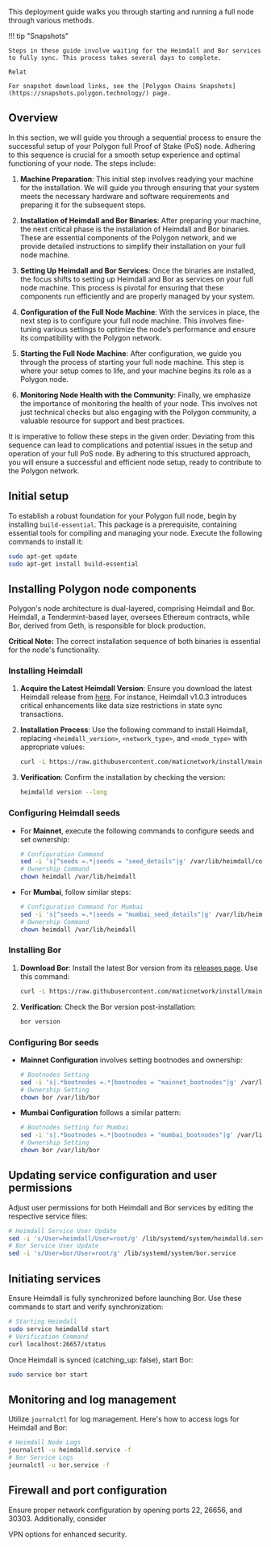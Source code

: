 This deployment guide walks you through starting and running a full node through various methods.

!!! tip "Snapshots"

    Steps in these guide involve waiting for the Heimdall and Bor services to fully sync. This process takes several days to complete.

    Relat
    
    For snapshot download links, see the [Polygon Chains Snapshots](https://snapshots.polygon.technology/) page.

## Overview

In this section, we will guide you through a sequential process to ensure the successful setup of your Polygon full Proof of Stake (PoS) node. Adhering to this sequence is crucial for a smooth setup experience and optimal functioning of your node. The steps include:

1. **Machine Preparation**: This initial step involves readying your machine for the installation. We will guide you through ensuring that your system meets the necessary hardware and software requirements and preparing it for the subsequent steps.

2. **Installation of Heimdall and Bor Binaries**: After preparing your machine, the next critical phase is the installation of Heimdall and Bor binaries. These are essential components of the Polygon network, and we provide detailed instructions to simplify their installation on your full node machine.

3. **Setting Up Heimdall and Bor Services**: Once the binaries are installed, the focus shifts to setting up Heimdall and Bor as services on your full node machine. This process is pivotal for ensuring that these components run efficiently and are properly managed by your system.

4. **Configuration of the Full Node Machine**: With the services in place, the next step is to configure your full node machine. This involves fine-tuning various settings to optimize the node’s performance and ensure its compatibility with the Polygon network.

5. **Starting the Full Node Machine**: After configuration, we guide you through the process of starting your full node machine. This step is where your setup comes to life, and your machine begins its role as a Polygon node.

6. **Monitoring Node Health with the Community**: Finally, we emphasize the importance of monitoring the health of your node. This involves not just technical checks but also engaging with the Polygon community, a valuable resource for support and best practices.

It is imperative to follow these steps in the given order. Deviating from this sequence can lead to complications and potential issues in the setup and operation of your full PoS node. By adhering to this structured approach, you will ensure a successful and efficient node setup, ready to contribute to the Polygon network.

## Initial setup

To establish a robust foundation for your Polygon full node, begin by installing `build-essential`. This package is a prerequisite, containing essential tools for compiling and managing your node. Execute the following commands to install it:

```bash
sudo apt-get update
sudo apt-get install build-essential
```

## Installing Polygon node components

Polygon's node architecture is dual-layered, comprising Heimdall and Bor. Heimdall, a Tendermint-based layer, oversees Ethereum contracts, while Bor, derived from Geth, is responsible for block production.

**Critical Note:** The correct installation sequence of both binaries is essential for the node's functionality.

### Installing Heimdall

1. **Acquire the Latest Heimdall Version**: Ensure you download the latest Heimdall release from [here](https://github.com/maticnetwork/heimdall/releases). For instance, Heimdall v1.0.3 introduces critical enhancements like data size restrictions in state sync transactions.

2. **Installation Process**: Use the following command to install Heimdall, replacing `<heimdall_version>`, `<network_type>`, and `<node_type>` with appropriate values:

   ```bash
   curl -L https://raw.githubusercontent.com/maticnetwork/install/main/heimdall.sh | bash -s -- <heimdall_version> <network_type> <node_type>
   ```

3. **Verification**: Confirm the installation by checking the version:

   ```bash
   heimdalld version --long
   ```

### Configuring Heimdall seeds

- For **Mainnet**, execute the following commands to configure seeds and set ownership:

  ```bash
  # Configuration Command
  sed -i 's|^seeds =.*|seeds = "seed_details"|g' /var/lib/heimdall/config/config.toml
  # Ownership Command
  chown heimdall /var/lib/heimdall
  ```

- For **Mumbai**, follow similar steps:

  ```bash
  # Configuration Command for Mumbai
  sed -i 's|^seeds =.*|seeds = "mumbai_seed_details"|g' /var/lib/heimdall/config/config.toml
  # Ownership Command
  chown heimdall /var/lib/heimdall
  ```

### Installing Bor

1. **Download Bor**: Install the latest Bor version from its [releases page](https://github.com/maticnetwork/bor/releases). Use this command:

   ```bash
   curl -L https://raw.githubusercontent.com/maticnetwork/install/main/bor.sh | bash -s -- <bor_version> <network_type> <node_type>
   ```

2. **Verification**: Check the Bor version post-installation:

   ```bash
   bor version
   ```

### Configuring Bor seeds

- **Mainnet Configuration** involves setting bootnodes and ownership:

  ```bash
  # Bootnodes Setting
  sed -i 's|.*bootnodes =.*|bootnodes = "mainnet_bootnodes"|g' /var/lib/bor/config.toml
  # Ownership Setting
  chown bor /var/lib/bor
  ```

- **Mumbai Configuration** follows a similar pattern:

  ```bash
  # Bootnodes Setting for Mumbai
  sed -i 's|.*bootnodes =.*|bootnodes = "mumbai_bootnodes"|g' /var/lib/bor/config.toml
  # Ownership Setting
  chown bor /var/lib/bor
  ```

## Updating service configuration and user permissions

Adjust user permissions for both Heimdall and Bor services by editing the respective service files:

```bash
# Heimdall Service User Update
sed -i 's/User=heimdall/User=root/g' /lib/systemd/system/heimdalld.service
# Bor Service User Update
sed -i 's/User=bor/User=root/g' /lib/systemd/system/bor.service
```

## Initiating services

Ensure Heimdall is fully synchronized before launching Bor. Use these commands to start and verify synchronization:

```bash
# Starting Heimdall
sudo service heimdalld start
# Verification Command
curl localhost:26657/status
```

Once Heimdall is synced (catching_up: false), start Bor:

```bash
sudo service bor start
```

## Monitoring and log management

Utilize `journalctl` for log management. Here's how to access logs for Heimdall and Bor:

```bash
# Heimdall Node Logs
journalctl -u heimdalld.service -f
# Bor Service Logs
journalctl -u bor.service -f
```

## Firewall and port configuration

Ensure proper network configuration by opening ports 22, 26656, and 30303. Additionally, consider

VPN options for enhanced security.

